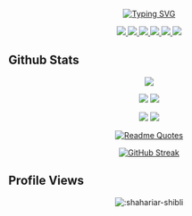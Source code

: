 <div align="center">

[![Typing SVG](https://readme-typing-svg.demolab.com?font=Indie+Flower&size=35&duration=3000&&pause=500&background=BEE8FF18&color=D40404&center=true&multiline=true&random=false&width=800&height=180&lines=Hi;I'm+G+M+Shahariar+Shibli;Looking+for+PhD+position;Natural+Language+Processing+%7C+Computer+Vision)](https://git.io/typing-svg)

<a href="https://shahariar-shibli.github.io">
    <img src="https://img.shields.io/badge/website-blue?style=for-the-badge&logo=homeadvisor&logoColor=white">
</a>  

<a href="mailto:sshibli745@gmail.com">
    <img src="https://img.shields.io/badge/Gmail-D14836?style=for-the-badge&logo=gmail&logoColor=white">
</a>

<a href="https://www.linkedin.com/in/shahariar-shibli/">
    <img src="https://img.shields.io/badge/LinkedIn-0077B5?style=for-the-badge&logo=linkedin&logoColor=white">
</a>

<a href='https://scholar.google.com/citations?user=GBaSF7MAAAAJ&hl=en' target="_blank">
    <img src='https://img.shields.io/badge/Google%20Scholar-100000?style=for-the-badge&logo=GoogleScholar&logoColor=white&&color=0181FF'>
</a>

<a href='https://www.researchgate.net/profile/G-Shahariar' target="_blank">
    <img src='https://img.shields.io/badge/ResearchGate-100000?style=for-the-badge&logo=researchgate&logoColor=white'>
</a>

<a href="https://shahariar-shibli.github.io/files/CV/CV-of-Shibli.pdf">
    <img src="https://img.shields.io/badge/PDF-CV-red?style=for-the-badge&logo=adobe">
</a>  

</div>

## Github Stats
<div align="center">
    
![](http://github-profile-summary-cards.vercel.app/api/cards/profile-details?username=shahariar-shibli&theme=aura_dark)

![](http://github-profile-summary-cards.vercel.app/api/cards/stats?username=shahariar-shibli&theme=aura)
![](http://github-profile-summary-cards.vercel.app/api/cards/productive-time?username=shahariar-shibli&theme=dracula&utcOffset=8)

![](http://github-profile-summary-cards.vercel.app/api/cards/repos-per-language?username=shahariar-shibli&theme=apprentice)
![](http://github-profile-summary-cards.vercel.app/api/cards/most-commit-language?username=shahariar-shibli&theme=apprentice)

[![Readme Quotes](https://quotes-github-readme.vercel.app/api?type=horizontal&theme=dracula)](https://github.com/piyushsuthar/github-readme-quotes)

[![GitHub Streak](https://streak-stats.demolab.com?user=shahariar-shibli&theme=dracula&card_width=700)](https://git.io/streak-stats)

</div>

## Profile Views
<div align="center">
    
![:shahariar-shibli](https://count.getloli.com/get/@:shahariar-shibli?theme=asoul)

</div>
